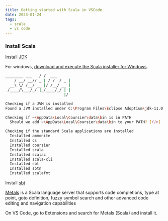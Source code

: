 ```yaml
---
title: Getting started with Scala in VSCode
date: 2023-01-24
tags:
  - scala
  - vs code
---
```


### Install Scala


Install [JDK](https://adoptium.net/temurin/releases/?version=11)


For windows, [download and execute the Scala installer for Windows](https://docs.scala-lang.org/getting-started/index.html).


```bash
________ ___   / /  ___
    / __/ __// _ | / /  / _ |
  __\ \/ /__/ __ |/ /__/ __ |
 /____/\___/_/ |_/____/_/ | |
                          |/

Checking if a JVM is installed
Found a JVM installed under C:\Program Files\Eclipse Adoptium\jdk-11.0.18.10-hotspot.

Checking if ~\AppData\Local\Coursier\data\bin is in PATH
  Should we add ~\AppData\Local\Coursier\data\bin to your PATH? [Y/n]

Checking if the standard Scala applications are installed
  Installed ammonite
  Installed cs
  Installed coursier
  Installed scala
  Installed scalac
  Installed scala-cli
  Installed sbt
  Installed sbtn
  Installed scalafmt
```


Install [sbt](https://www.scala-sbt.org/download.html)


[Metals](https://www.scala-lang.org/2019/04/16/metals.html) is a Scala language server that supports code completions, type at point, goto definition, fuzzy symbol search and other advanced code editing and navigation capabilities


On VS Code, go to Extensions and search for Metals (Scala) and install it.



